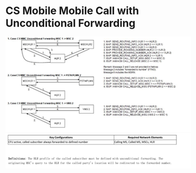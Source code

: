 # CS Mobile Mobile Call with Unconditional Forwarding

![CS Mobile Mobile Call with Unconditional Forwarding](Images/CS%20Mobile%20Mobile%20Call%20with%20Unconditional%20Forwarding.png)
![CS Mobile Mobile Call with Unconditional Forwarding](Images/CS%20Mobile%20Mobile%20Call%20with%20Unconditional%20Forwarding%202.png)